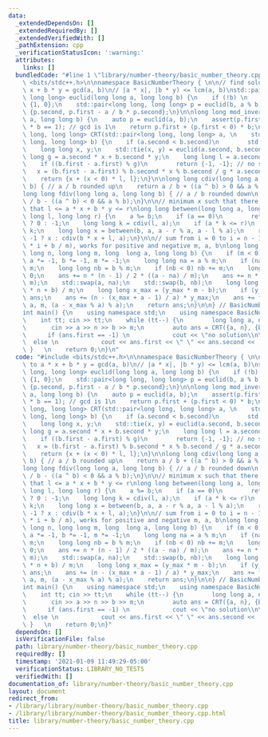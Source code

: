 ```yaml
---
data:
  _extendedDependsOn: []
  _extendedRequiredBy: []
  _extendedVerifiedWith: []
  _pathExtension: cpp
  _verificationStatusIcon: ':warning:'
  attributes:
    links: []
  bundledCode: "#line 1 \"library/number-theory/basic_number_theory.cpp\"\n#include\
    \ <bits/stdc++.h>\n\nnamespace BasicNumberTheory { \n\n// find solution to a *\
    \ x + b * y = gcd(a, b)\n// |a * x|, |b * y) <= lcm(a, b)\nstd::pair<long long,\
    \ long long> euclid(long long a, long long b) {\n    if (!b) \n        return\
    \ {1, 0};\n    std::pair<long long, long long> p = euclid(b, a % b);\n    return\
    \ {p.second, p.first - a / b * p.second};\n}\n\nlong long mod_inverse(long long\
    \ a, long long b) {\n    auto p = euclid(a, b);\n    assert(p.first * a + p.second\
    \ * b == 1); // gcd is 1\n    return p.first + (p.first < 0) * b;\n}\n\nstd::pair<long\
    \ long, long long> CRT(std::pair<long long, long long> a, \n    std::pair<long\
    \ long, long long> b) {\n    if (a.second < b.second)\n        std::swap(a, b);\n\
    \    long long x, y;\n    std::tie(x, y) = euclid(a.second, b.second);\n    long\
    \ long g = a.second * x + b.second * y;\n    long long l = a.second / g * b.second;\n\
    \    if ((b.first - a.first) % g)\n        return {-1, -1}; // no solution\n \
    \   x = (b.first - a.first) % b.second * x % b.second / g * a.second + a.first;\n\
    \    return {x + (x < 0) * l, l};\n}\n\nlong long cdiv(long long a, long long\
    \ b) { // a / b rounded up\n    return a / b + ((a ^ b) > 0 && a % b);\n}\n\n\
    long long fdiv(long long a, long long b) { // a / b rounded down\n    return a\
    \ / b - ((a ^ b) < 0 && a % b);\n}\n\n// minimum x such that there is a y such\
    \ that l <= a * x + b * y <= r\nlong long between(long long a, long long b, long\
    \ long l, long long r) {\n    a %= b;\n    if (a == 0)\n        return l == 0\
    \ ? 0 : -1;\n    long long k = cdiv(l, a);\n    if (a * k <= r)\n        return\
    \ k;\n    long long x = between(b, a, a - r % a, a - l % a);\n    return x ==\
    \ -1 ? x : cdiv(b * x + l, a);\n}\n\n// sum from i = 0 to i = n - 1 of floor(a\
    \ * i + b / m), works for positive and negative m, a, b\nlong long floor_sum(long\
    \ long n, long long m, long  long a, long long b) {\n    if (m < 0) \n       \
    \ a *= -1, b *= -1, m *= -1;\n    long long na = a % m;\n    if (na < 0) na +=\
    \ m;\n    long long nb = b % m;\n    if (nb < 0) nb += m;\n    long long ans =\
    \ 0;\n    ans += n * (n - 1) / 2 * ((a - na) / m);\n    ans += n * ((b - nb) /\
    \ m);\n    std::swap(a, na);\n    std::swap(b, nb);\n    long long y_max = (a\
    \ * n + b) / m;\n    long long x_max = (y_max * m - b);\n    if (y_max == 0) return\
    \ ans;\n    ans += (n - (x_max + a - 1) / a) * y_max;\n    ans += floor_sum(y_max,\
    \ a, m, (a - x_max % a) % a);\n    return ans;\n}\n\n} // BasicNumberTheory\n\n\
    int main() {\n    using namespace std;\n    using namespace BasicNumberTheory;\n\
    \    int tt; cin >> tt;\n    while (tt--) {\n        long long a, n, b, m;\n \
    \       cin >> a >> n >> b >> m;\n        auto ans = CRT({a, n}, {b, m});\n  \
    \      if (ans.first == -1) \n            cout << \"no solution\\n\";\n      \
    \  else \n            cout << ans.first << \" \" << ans.second << '\\n';\n   \
    \ }   \n    return 0;\n}\n"
  code: "#include <bits/stdc++.h>\n\nnamespace BasicNumberTheory { \n\n// find solution\
    \ to a * x + b * y = gcd(a, b)\n// |a * x|, |b * y) <= lcm(a, b)\nstd::pair<long\
    \ long, long long> euclid(long long a, long long b) {\n    if (!b) \n        return\
    \ {1, 0};\n    std::pair<long long, long long> p = euclid(b, a % b);\n    return\
    \ {p.second, p.first - a / b * p.second};\n}\n\nlong long mod_inverse(long long\
    \ a, long long b) {\n    auto p = euclid(a, b);\n    assert(p.first * a + p.second\
    \ * b == 1); // gcd is 1\n    return p.first + (p.first < 0) * b;\n}\n\nstd::pair<long\
    \ long, long long> CRT(std::pair<long long, long long> a, \n    std::pair<long\
    \ long, long long> b) {\n    if (a.second < b.second)\n        std::swap(a, b);\n\
    \    long long x, y;\n    std::tie(x, y) = euclid(a.second, b.second);\n    long\
    \ long g = a.second * x + b.second * y;\n    long long l = a.second / g * b.second;\n\
    \    if ((b.first - a.first) % g)\n        return {-1, -1}; // no solution\n \
    \   x = (b.first - a.first) % b.second * x % b.second / g * a.second + a.first;\n\
    \    return {x + (x < 0) * l, l};\n}\n\nlong long cdiv(long long a, long long\
    \ b) { // a / b rounded up\n    return a / b + ((a ^ b) > 0 && a % b);\n}\n\n\
    long long fdiv(long long a, long long b) { // a / b rounded down\n    return a\
    \ / b - ((a ^ b) < 0 && a % b);\n}\n\n// minimum x such that there is a y such\
    \ that l <= a * x + b * y <= r\nlong long between(long long a, long long b, long\
    \ long l, long long r) {\n    a %= b;\n    if (a == 0)\n        return l == 0\
    \ ? 0 : -1;\n    long long k = cdiv(l, a);\n    if (a * k <= r)\n        return\
    \ k;\n    long long x = between(b, a, a - r % a, a - l % a);\n    return x ==\
    \ -1 ? x : cdiv(b * x + l, a);\n}\n\n// sum from i = 0 to i = n - 1 of floor(a\
    \ * i + b / m), works for positive and negative m, a, b\nlong long floor_sum(long\
    \ long n, long long m, long  long a, long long b) {\n    if (m < 0) \n       \
    \ a *= -1, b *= -1, m *= -1;\n    long long na = a % m;\n    if (na < 0) na +=\
    \ m;\n    long long nb = b % m;\n    if (nb < 0) nb += m;\n    long long ans =\
    \ 0;\n    ans += n * (n - 1) / 2 * ((a - na) / m);\n    ans += n * ((b - nb) /\
    \ m);\n    std::swap(a, na);\n    std::swap(b, nb);\n    long long y_max = (a\
    \ * n + b) / m;\n    long long x_max = (y_max * m - b);\n    if (y_max == 0) return\
    \ ans;\n    ans += (n - (x_max + a - 1) / a) * y_max;\n    ans += floor_sum(y_max,\
    \ a, m, (a - x_max % a) % a);\n    return ans;\n}\n\n} // BasicNumberTheory\n\n\
    int main() {\n    using namespace std;\n    using namespace BasicNumberTheory;\n\
    \    int tt; cin >> tt;\n    while (tt--) {\n        long long a, n, b, m;\n \
    \       cin >> a >> n >> b >> m;\n        auto ans = CRT({a, n}, {b, m});\n  \
    \      if (ans.first == -1) \n            cout << \"no solution\\n\";\n      \
    \  else \n            cout << ans.first << \" \" << ans.second << '\\n';\n   \
    \ }   \n    return 0;\n}"
  dependsOn: []
  isVerificationFile: false
  path: library/number-theory/basic_number_theory.cpp
  requiredBy: []
  timestamp: '2021-01-09 11:49:29-05:00'
  verificationStatus: LIBRARY_NO_TESTS
  verifiedWith: []
documentation_of: library/number-theory/basic_number_theory.cpp
layout: document
redirect_from:
- /library/library/number-theory/basic_number_theory.cpp
- /library/library/number-theory/basic_number_theory.cpp.html
title: library/number-theory/basic_number_theory.cpp
---
```

